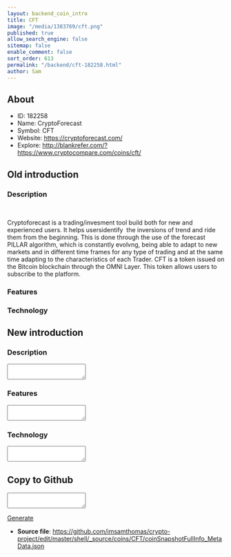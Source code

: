 ```yaml
---
layout: backend_coin_intro
title: CFT
image: "/media/1383769/cft.png"
published: true
allow_search_engine: false
sitemap: false
enable_comment: false
sort_order: 613
permalink: "/backend/cft-182258.html"
author: Sam
---
```


## About

- ID: 182258
- Name: CryptoForecast
- Symbol: CFT
- Website: https://cryptoforecast.com/
- Explore: http://blankrefer.com/?https://www.cryptocompare.com/coins/cft/


## Old introduction

### Description

<p> </p><p>Cryptoforecast is a trading/invesment tool build both for new and experienced users. It helps usersidentify <span> the inversions of trend and ride them from the beginning. This is done through the use of the forecast PILLAR algorithm, which is constantly evolvng, being able to adapt to new markets and in different time frames for any type of trading and at the same time adapting to the characteristics of each Trader. CFT is a token issued on the Bitcoin blockchain through the OMNI Layer. This token allows users to subscribe to the platform.</span></p>

### Features


### Technology




## New introduction


### Description
<textarea id="meta_description" name="description"></textarea>

### Features
<textarea id="meta_features" name="features"></textarea>

### Technology
<textarea id="meta_technology" name="technology"></textarea>


## Copy to Github

<textarea id="coinsnapshotfullinfo_metadata"></textarea>

<a href="#gen" onclick="generateMetaDatJson()">Generate</a>

- **Source file**: <a href="https://github.com/imsamthomas/crypto-project/edit/master/shell/_source/coins/CFT/coinSnapshotFullInfo_MetaData.json">https://github.com/imsamthomas/crypto-project/edit/master/shell/_source/coins/CFT/coinSnapshotFullInfo_MetaData.json</a>

